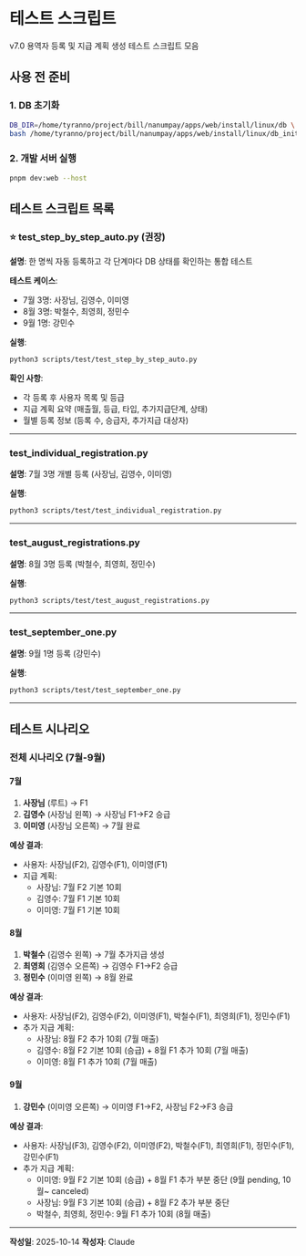 # 테스트 스크립트

v7.0 용역자 등록 및 지급 계획 생성 테스트 스크립트 모음

## 사용 전 준비

### 1. DB 초기화
```bash
DB_DIR=/home/tyranno/project/bill/nanumpay/apps/web/install/linux/db \
bash /home/tyranno/project/bill/nanumpay/apps/web/install/linux/db_init.sh --force
```

### 2. 개발 서버 실행
```bash
pnpm dev:web --host
```

## 테스트 스크립트 목록

### ⭐ test_step_by_step_auto.py (권장)
**설명**: 한 명씩 자동 등록하고 각 단계마다 DB 상태를 확인하는 통합 테스트

**테스트 케이스**:
- 7월 3명: 사장님, 김영수, 이미영
- 8월 3명: 박철수, 최영희, 정민수
- 9월 1명: 강민수

**실행**:
```bash
python3 scripts/test/test_step_by_step_auto.py
```

**확인 사항**:
- 각 등록 후 사용자 목록 및 등급
- 지급 계획 요약 (매출월, 등급, 타입, 추가지급단계, 상태)
- 월별 등록 정보 (등록 수, 승급자, 추가지급 대상자)

---

### test_individual_registration.py
**설명**: 7월 3명 개별 등록 (사장님, 김영수, 이미영)

**실행**:
```bash
python3 scripts/test/test_individual_registration.py
```

---

### test_august_registrations.py
**설명**: 8월 3명 등록 (박철수, 최영희, 정민수)

**실행**:
```bash
python3 scripts/test/test_august_registrations.py
```

---

### test_september_one.py
**설명**: 9월 1명 등록 (강민수)

**실행**:
```bash
python3 scripts/test/test_september_one.py
```

---

## 테스트 시나리오

### 전체 시나리오 (7월-9월)

#### 7월
1. **사장님** (루트) → F1
2. **김영수** (사장님 왼쪽) → 사장님 F1→F2 승급
3. **이미영** (사장님 오른쪽) → 7월 완료

**예상 결과**:
- 사용자: 사장님(F2), 김영수(F1), 이미영(F1)
- 지급 계획:
  - 사장님: 7월 F2 기본 10회
  - 김영수: 7월 F1 기본 10회
  - 이미영: 7월 F1 기본 10회

#### 8월
1. **박철수** (김영수 왼쪽) → 7월 추가지급 생성
2. **최영희** (김영수 오른쪽) → 김영수 F1→F2 승급
3. **정민수** (이미영 왼쪽) → 8월 완료

**예상 결과**:
- 사용자: 사장님(F2), 김영수(F2), 이미영(F1), 박철수(F1), 최영희(F1), 정민수(F1)
- 추가 지급 계획:
  - 사장님: 8월 F2 추가 10회 (7월 매출)
  - 김영수: 8월 F2 기본 10회 (승급) + 8월 F1 추가 10회 (7월 매출)
  - 이미영: 8월 F1 추가 10회 (7월 매출)

#### 9월
1. **강민수** (이미영 오른쪽) → 이미영 F1→F2, 사장님 F2→F3 승급

**예상 결과**:
- 사용자: 사장님(F3), 김영수(F2), 이미영(F2), 박철수(F1), 최영희(F1), 정민수(F1), 강민수(F1)
- 추가 지급 계획:
  - 이미영: 9월 F2 기본 10회 (승급) + 8월 F1 추가 부분 중단 (9월 pending, 10월~ canceled)
  - 사장님: 9월 F3 기본 10회 (승급) + 8월 F2 추가 부분 중단
  - 박철수, 최영희, 정민수: 9월 F1 추가 10회 (8월 매출)

---



**작성일**: 2025-10-14
**작성자**: Claude

